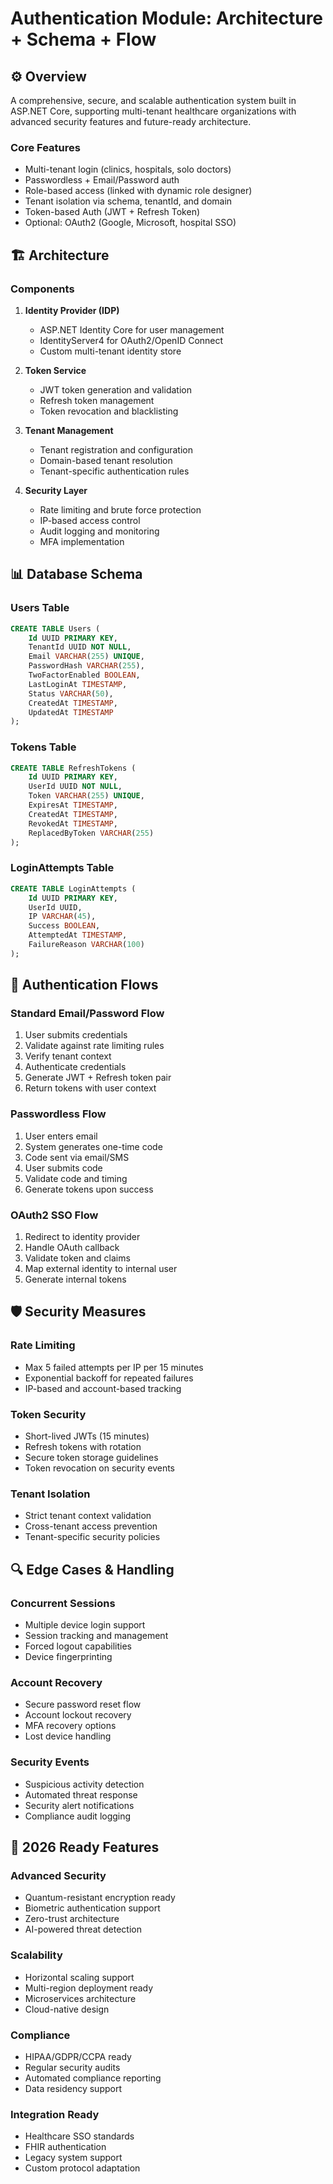 # Authentication Module: Architecture + Schema + Flow

## ⚙️ Overview
A comprehensive, secure, and scalable authentication system built in ASP.NET Core, supporting multi-tenant healthcare organizations with advanced security features and future-ready architecture.

### Core Features
- Multi-tenant login (clinics, hospitals, solo doctors)
- Passwordless + Email/Password auth
- Role-based access (linked with dynamic role designer)
- Tenant isolation via schema, tenantId, and domain
- Token-based Auth (JWT + Refresh Token)
- Optional: OAuth2 (Google, Microsoft, hospital SSO)

## 🏗️ Architecture

### Components
1. **Identity Provider (IDP)**
   - ASP.NET Identity Core for user management
   - IdentityServer4 for OAuth2/OpenID Connect
   - Custom multi-tenant identity store

2. **Token Service**
   - JWT token generation and validation
   - Refresh token management
   - Token revocation and blacklisting

3. **Tenant Management**
   - Tenant registration and configuration
   - Domain-based tenant resolution
   - Tenant-specific authentication rules

4. **Security Layer**
   - Rate limiting and brute force protection
   - IP-based access control
   - Audit logging and monitoring
   - MFA implementation

## 📊 Database Schema

### Users Table
```sql
CREATE TABLE Users (
    Id UUID PRIMARY KEY,
    TenantId UUID NOT NULL,
    Email VARCHAR(255) UNIQUE,
    PasswordHash VARCHAR(255),
    TwoFactorEnabled BOOLEAN,
    LastLoginAt TIMESTAMP,
    Status VARCHAR(50),
    CreatedAt TIMESTAMP,
    UpdatedAt TIMESTAMP
);
```

### Tokens Table
```sql
CREATE TABLE RefreshTokens (
    Id UUID PRIMARY KEY,
    UserId UUID NOT NULL,
    Token VARCHAR(255) UNIQUE,
    ExpiresAt TIMESTAMP,
    CreatedAt TIMESTAMP,
    RevokedAt TIMESTAMP,
    ReplacedByToken VARCHAR(255)
);
```

### LoginAttempts Table
```sql
CREATE TABLE LoginAttempts (
    Id UUID PRIMARY KEY,
    UserId UUID,
    IP VARCHAR(45),
    Success BOOLEAN,
    AttemptedAt TIMESTAMP,
    FailureReason VARCHAR(100)
);
```

## 🔄 Authentication Flows

### Standard Email/Password Flow
1. User submits credentials
2. Validate against rate limiting rules
3. Verify tenant context
4. Authenticate credentials
5. Generate JWT + Refresh token pair
6. Return tokens with user context

### Passwordless Flow
1. User enters email
2. System generates one-time code
3. Code sent via email/SMS
4. User submits code
5. Validate code and timing
6. Generate tokens upon success

### OAuth2 SSO Flow
1. Redirect to identity provider
2. Handle OAuth callback
3. Validate token and claims
4. Map external identity to internal user
5. Generate internal tokens

## 🛡️ Security Measures

### Rate Limiting
- Max 5 failed attempts per IP per 15 minutes
- Exponential backoff for repeated failures
- IP-based and account-based tracking

### Token Security
- Short-lived JWTs (15 minutes)
- Refresh tokens with rotation
- Secure token storage guidelines
- Token revocation on security events

### Tenant Isolation
- Strict tenant context validation
- Cross-tenant access prevention
- Tenant-specific security policies

## 🔍 Edge Cases & Handling

### Concurrent Sessions
- Multiple device login support
- Session tracking and management
- Forced logout capabilities
- Device fingerprinting

### Account Recovery
- Secure password reset flow
- Account lockout recovery
- MFA recovery options
- Lost device handling

### Security Events
- Suspicious activity detection
- Automated threat response
- Security alert notifications
- Compliance audit logging

## 🚀 2026 Ready Features

### Advanced Security
- Quantum-resistant encryption ready
- Biometric authentication support
- Zero-trust architecture
- AI-powered threat detection

### Scalability
- Horizontal scaling support
- Multi-region deployment ready
- Microservices architecture
- Cloud-native design

### Compliance
- HIPAA/GDPR/CCPA ready
- Regular security audits
- Automated compliance reporting
- Data residency support

### Integration Ready
- Healthcare SSO standards
- FHIR authentication
- Legacy system support
- Custom protocol adaptation